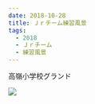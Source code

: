 ```yaml
---
date: 2018-10-28
title: Ｊｒチーム練習風景
tags:
  - 2018
  - Ｊｒチーム
  - 練習風景
---
```


高嶺小学校グランド

![](/images/2018-10-28--main.jpg)
